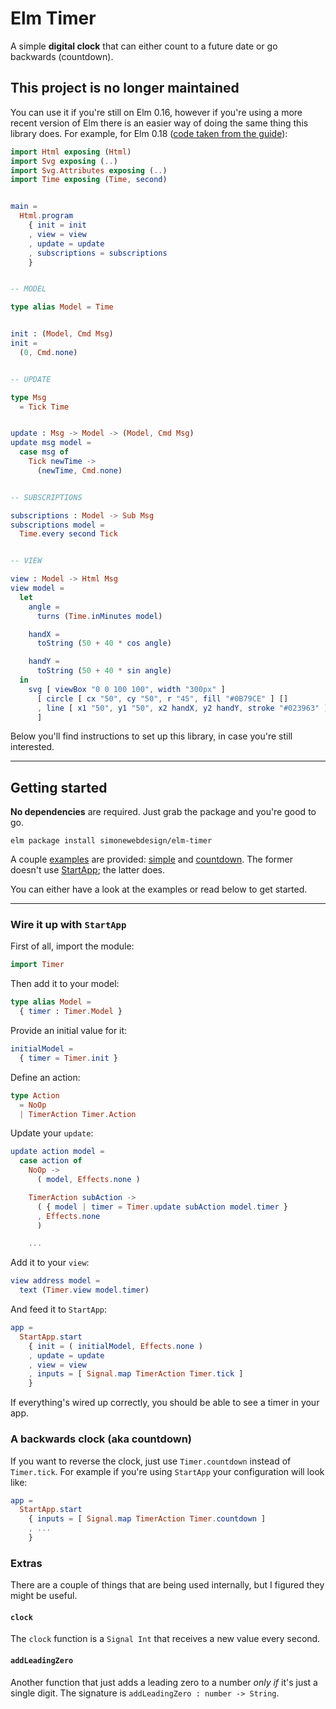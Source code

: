 # Elm Timer

A simple **digital clock** that can either count to a future date or go backwards (countdown).

## This project is no longer maintained

You can use it if you're still on Elm 0.16, however if you're using a more recent version of Elm there is an easier way of doing the same thing this library does. For example, for Elm 0.18 ([code taken from the guide](https://guide.elm-lang.org/architecture/effects/time.html)):

``` elm
import Html exposing (Html)
import Svg exposing (..)
import Svg.Attributes exposing (..)
import Time exposing (Time, second)


main =
  Html.program
    { init = init
    , view = view
    , update = update
    , subscriptions = subscriptions
    }


-- MODEL

type alias Model = Time


init : (Model, Cmd Msg)
init =
  (0, Cmd.none)


-- UPDATE

type Msg
  = Tick Time


update : Msg -> Model -> (Model, Cmd Msg)
update msg model =
  case msg of
    Tick newTime ->
      (newTime, Cmd.none)


-- SUBSCRIPTIONS

subscriptions : Model -> Sub Msg
subscriptions model =
  Time.every second Tick


-- VIEW

view : Model -> Html Msg
view model =
  let
    angle =
      turns (Time.inMinutes model)

    handX =
      toString (50 + 40 * cos angle)

    handY =
      toString (50 + 40 * sin angle)
  in
    svg [ viewBox "0 0 100 100", width "300px" ]
      [ circle [ cx "50", cy "50", r "45", fill "#0B79CE" ] []
      , line [ x1 "50", y1 "50", x2 handX, y2 handY, stroke "#023963" ] []
      ]
```

Below you'll find instructions to set up this library, in case you're still interested.

---


## Getting started

**No dependencies** are required. Just grab the package and you're good to go.

    elm package install simonewebdesign/elm-timer

A couple [examples](https://github.com/simonewebdesign/elm-timer/tree/master/examples) are provided: [simple](https://github.com/simonewebdesign/elm-timer/tree/master/examples/simple) and [countdown](https://github.com/simonewebdesign/elm-timer/tree/master/examples/countdown). The former doesn't use [StartApp](https://github.com/evancz/start-app); the latter does.

You can either have a look at the examples or read below to get started.

---

### Wire it up with `StartApp`

First of all, import the module:

``` elm
import Timer
```

Then add it to your model:

``` elm
type alias Model =
  { timer : Timer.Model }
```

Provide an initial value for it:

``` elm
initialModel =
  { timer = Timer.init }
```

Define an action:

``` elm
type Action
  = NoOp
  | TimerAction Timer.Action
```

Update your `update`:

``` elm
update action model =
  case action of
    NoOp ->
      ( model, Effects.none )

    TimerAction subAction ->
      ( { model | timer = Timer.update subAction model.timer }
      , Effects.none
      )

    ...
```

Add it to your `view`:

``` elm
view address model =
  text (Timer.view model.timer)
```

And feed it to `StartApp`:

``` elm
app =
  StartApp.start
    { init = ( initialModel, Effects.none )
    , update = update
    , view = view
    , inputs = [ Signal.map TimerAction Timer.tick ]
    }
```

If everything's wired up correctly, you should be able to see a timer in your app.


### A backwards clock (aka countdown)

If you want to reverse the clock, just use `Timer.countdown` instead of `Timer.tick`.
For example if you're using `StartApp` your configuration will look like:

``` elm
app =
  StartApp.start
    { inputs = [ Signal.map TimerAction Timer.countdown ]
    , ...
    }
```


### Extras

There are a couple of things that are being used internally, but I figured they might be useful.

#### `clock`

The `clock` function is a `Signal Int` that receives a new value every second.

#### `addLeadingZero`

Another function that just adds a leading zero to a number *only if* it's just a single digit.
The signature is `addLeadingZero : number -> String`.
